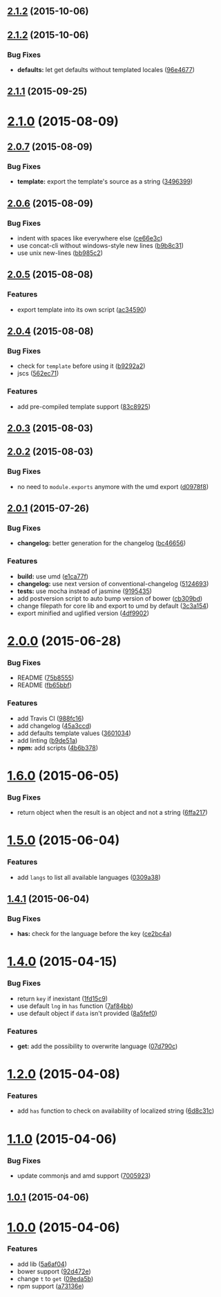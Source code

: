 <a name="2.1.2"></a>
## [2.1.2](https://github.com/yoannmoinet/i18njs/compare/v2.1.2...v2.1.2) (2015-10-06)




<a name="2.1.2"></a>
## [2.1.2](https://github.com/yoannmoinet/i18njs/compare/v2.1.1...v2.1.2) (2015-10-06)


### Bug Fixes

* **defaults:** let get defaults without templated locales ([96e4677](https://github.com/yoannmoinet/i18njs/commit/96e4677))



<a name="2.1.1"></a>
## [2.1.1](https://github.com/yoannmoinet/i18njs/compare/v2.1.0...v2.1.1) (2015-09-25)




<a name="2.1.0"></a>
# [2.1.0](https://github.com/yoannmoinet/i18njs/compare/v2.0.7...v2.1.0) (2015-08-09)




<a name="2.0.7"></a>
## [2.0.7](https://github.com/yoannmoinet/i18njs/compare/v2.0.6...v2.0.7) (2015-08-09)


### Bug Fixes

* **template:** export the template's source as a string ([3496399](https://github.com/yoannmoinet/i18njs/commit/3496399))



<a name="2.0.6"></a>
## [2.0.6](https://github.com/yoannmoinet/i18njs/compare/v2.0.5...v2.0.6) (2015-08-09)


### Bug Fixes

* indent with spaces like everywhere else ([ce66e3c](https://github.com/yoannmoinet/i18njs/commit/ce66e3c))
* use concat-cli without windows-style new lines ([b9b8c31](https://github.com/yoannmoinet/i18njs/commit/b9b8c31))
* use unix new-lines ([bb985c2](https://github.com/yoannmoinet/i18njs/commit/bb985c2))



<a name="2.0.5"></a>
## [2.0.5](https://github.com/yoannmoinet/i18njs/compare/v2.0.4...v2.0.5) (2015-08-08)


### Features

* export template into its own script ([ac34590](https://github.com/yoannmoinet/i18njs/commit/ac34590))



<a name="2.0.4"></a>
## [2.0.4](https://github.com/yoannmoinet/i18njs/compare/v2.0.3...v2.0.4) (2015-08-08)


### Bug Fixes

* check for `template` before using it ([b9292a2](https://github.com/yoannmoinet/i18njs/commit/b9292a2))
* jscs ([562ec71](https://github.com/yoannmoinet/i18njs/commit/562ec71))

### Features

* add pre-compiled template support ([83c8925](https://github.com/yoannmoinet/i18njs/commit/83c8925))



<a name="2.0.3"></a>
## [2.0.3](https://github.com/yoannmoinet/i18njs/compare/v2.0.2...v2.0.3) (2015-08-03)




<a name="2.0.2"></a>
## [2.0.2](https://github.com/yoannmoinet/i18njs/compare/v2.0.1...v2.0.2) (2015-08-03)


### Bug Fixes

* no need to `module.exports` anymore with the umd export ([d0978f8](https://github.com/yoannmoinet/i18njs/commit/d0978f8))



<a name="2.0.1"></a>
## [2.0.1](https://github.com/yoannmoinet/i18njs/compare/v2.0.0...v2.0.1) (2015-07-26)


### Bug Fixes

* **changelog:** better generation for the changelog ([bc46656](https://github.com/yoannmoinet/i18njs/commit/bc46656))

### Features

* **build:** use umd ([e1ca77f](https://github.com/yoannmoinet/i18njs/commit/e1ca77f))
* **changelog:** use next version of conventional-changelog ([5124693](https://github.com/yoannmoinet/i18njs/commit/5124693))
* **tests:** use mocha instead of jasmine ([9195435](https://github.com/yoannmoinet/i18njs/commit/9195435))
* add postversion script to auto bump version of bower ([cb309bd](https://github.com/yoannmoinet/i18njs/commit/cb309bd))
* change filepath for core lib and export to umd by default ([3c3a154](https://github.com/yoannmoinet/i18njs/commit/3c3a154))
* export minified and uglified version ([4df9902](https://github.com/yoannmoinet/i18njs/commit/4df9902))



<a name="2.0.0"></a>
# [2.0.0](https://github.com/yoannmoinet/i18njs/compare/v1.6.0...v2.0.0) (2015-06-28)


### Bug Fixes

* README ([75b8555](https://github.com/yoannmoinet/i18njs/commit/75b8555))
* README ([fb65bbf](https://github.com/yoannmoinet/i18njs/commit/fb65bbf))

### Features

* add Travis CI ([988fc16](https://github.com/yoannmoinet/i18njs/commit/988fc16))
* add changelog ([45a3ccd](https://github.com/yoannmoinet/i18njs/commit/45a3ccd))
* add defaults template values ([3601034](https://github.com/yoannmoinet/i18njs/commit/3601034))
* add linting ([b9de51a](https://github.com/yoannmoinet/i18njs/commit/b9de51a))
* **npm:** add scripts ([4b6b378](https://github.com/yoannmoinet/i18njs/commit/4b6b378))



<a name="1.6.0"></a>
# [1.6.0](https://github.com/yoannmoinet/i18njs/compare/v1.5.0...v1.6.0) (2015-06-05)


### Bug Fixes

* return object when the result is an object and not a string ([6ffa217](https://github.com/yoannmoinet/i18njs/commit/6ffa217))



<a name="1.5.0"></a>
# [1.5.0](https://github.com/yoannmoinet/i18njs/compare/v1.4.1...v1.5.0) (2015-06-04)


### Features

* add `langs` to list all available languages ([0309a38](https://github.com/yoannmoinet/i18njs/commit/0309a38))



<a name="1.4.1"></a>
## [1.4.1](https://github.com/yoannmoinet/i18njs/compare/v1.4.0...v1.4.1) (2015-06-04)


### Bug Fixes

* **has:** check for the language before the key ([ce2bc4a](https://github.com/yoannmoinet/i18njs/commit/ce2bc4a))



<a name="1.4.0"></a>
# [1.4.0](https://github.com/yoannmoinet/i18njs/compare/v1.2.0...v1.4.0) (2015-04-15)


### Bug Fixes

* return `key` if inexistant ([1fd15c9](https://github.com/yoannmoinet/i18njs/commit/1fd15c9))
* use default `lng` in `has` function ([7af84bb](https://github.com/yoannmoinet/i18njs/commit/7af84bb))
* use default object if `data` isn't provided ([8a5fef0](https://github.com/yoannmoinet/i18njs/commit/8a5fef0))

### Features

* **get:** add the possibility to overwrite language ([07d790c](https://github.com/yoannmoinet/i18njs/commit/07d790c))



<a name="1.2.0"></a>
# [1.2.0](https://github.com/yoannmoinet/i18njs/compare/v1.1.0...v1.2.0) (2015-04-08)


### Features

* add `has` function to check on availability of localized string ([6d8c31c](https://github.com/yoannmoinet/i18njs/commit/6d8c31c))



<a name="1.1.0"></a>
# [1.1.0](https://github.com/yoannmoinet/i18njs/compare/v1.0.1...v1.1.0) (2015-04-06)


### Bug Fixes

* update commonjs and amd support ([7005923](https://github.com/yoannmoinet/i18njs/commit/7005923))



<a name="1.0.1"></a>
## [1.0.1](https://github.com/yoannmoinet/i18njs/compare/v1.0.0...v1.0.1) (2015-04-06)




<a name="1.0.0"></a>
# [1.0.0](https://github.com/yoannmoinet/i18njs/compare/5a6af04...v1.0.0) (2015-04-06)


### Features

* add lib ([5a6af04](https://github.com/yoannmoinet/i18njs/commit/5a6af04))
* bower support ([92d472e](https://github.com/yoannmoinet/i18njs/commit/92d472e))
* change `t` to `get` ([09eda5b](https://github.com/yoannmoinet/i18njs/commit/09eda5b))
* npm support ([a73136e](https://github.com/yoannmoinet/i18njs/commit/a73136e))



